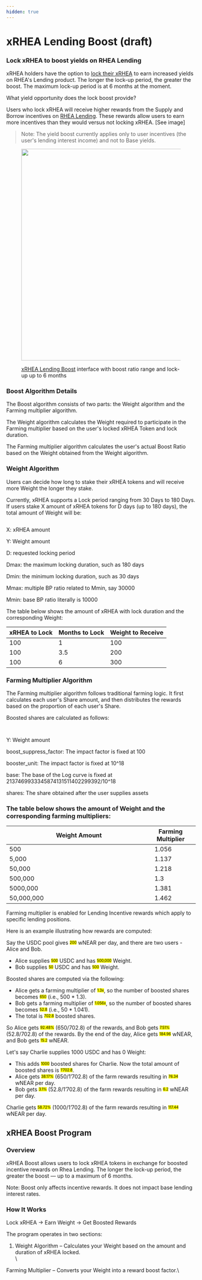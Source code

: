 ```yaml
---
hidden: true
---
```


# xRHEA Lending Boost (draft)

### Lock xRHEA to boost yields on RHEA Lending &#x20;

xRHEA holders have the option to [lock their xRHEA](https://app.rhea.finance/stake?type=stake_lending) to earn increased yields on RHEA's Lending product. The longer the lock-up period, the greater the boost. The maximum lock-up period is at 6 months at the moment.

What yield opportunity does the lock boost provide?

Users who lock xRHEA will receive higher rewards from the Supply and Borrow incentives on [RHEA Lending](https://app.gitbook.com/o/LTjXeL6OzZfyZqbPGdFV/s/gfI2jFBRGflC1pkMyVoh/). These rewards allow users to earn more incentives than they would versus not locking xRHEA.  \[See image]&#x20;

> Note: The yield boost currently applies only to user incentives (the user's lending interest income) and not to Base yields.

<figure><img src="../../.gitbook/assets/Screenshot 2025-08-05 at 9.08.41 PM.png" alt="" width="563"><figcaption><p> <a href="https://t.co/Bk0wJfmeZ8">xRHEA Lending Boost</a> interface with boost ratio range and lock-up up to 6 months</p></figcaption></figure>

### Boost Algorithm Details

The Boost algorithm consists of two parts: the Weight algorithm and the Farming multiplier algorithm.

The Weight algorithm calculates the Weight required to participate in the Farming multiplier based on the user's locked xRHEA Token and lock duration.

The Farming multiplier algorithm calculates the user's actual Boost Ratio based on the Weight obtained from the Weight algorithm.

### Weight Algorithm

Users can decide how long to stake their xRHEA tokens and will receive more Weight the longer they stake.&#x20;

Currently, xRHEA supports a Lock period ranging from 30 Days to 180 Days. If users stake X amount of xRHEA tokens for D days (up to 180 days), the total amount of Weight will be:

<figure><img src="https://lh7-rt.googleusercontent.com/docsz/AD_4nXceqSwH6u-FQUNceiWn4rFZx_RIM6S8odgR4RyPT1uKZARo9d6GLlW51S9U7rnSjYmFaVX3XE72xErD2lgHl1rKAVkuFNE-rO2Ibw1DzJn42sXtuMx6O9a1HU5FdLrUJsdIJBzcTA?key=eHiEe45NobqJ6LiYnRuSDg" alt=""><figcaption></figcaption></figure>

X: xRHEA amount

Y: Weight amount

D: requested locking period

Dmax: the maximum locking duration, such as 180 days

Dmin: the minimum locking duration, such as 30 days

Mmax:  multiple BP ratio related to Mmin, say 30000

Mmin: base BP ratio literally is 10000



The table below shows the amount of xRHEA with lock duration and the corresponding Weight:

| xRHEA to Lock | Months to Lock | Weight to Receive |
| ------------- | -------------- | ----------------- |
| 100           | 1              | 100               |
| 100           | 3.5            | 200               |
| 100           | 6              | 300               |

### Farming Multiplier Algorithm

The Farming multiplier algorithm follows traditional farming logic. It first calculates each user's Share amount, and then distributes the rewards based on the proportion of each user's Share.

Boosted shares are calculated as follows:

<figure><img src="https://lh7-rt.googleusercontent.com/docsz/AD_4nXd2ScQFY1W1y6mL9Z3P0-9gOOgS_Kn7gmJWsfcWvUjve7tfziZL1N2BFxy7AwZIlbjojB9NYt3H3kIM1OHUu0HksitkRBHJPQnzDmPqq1yKVu9uPGreTiNKrMe6t7QJxbEi_rp-?key=eHiEe45NobqJ6LiYnRuSDg" alt=""><figcaption></figcaption></figure>

<figure><img src="https://lh7-rt.googleusercontent.com/docsz/AD_4nXcp_JdANf2DPOX7Wp8Wrp5V6RPlcYeRb_QTAZU41-WH3jylb-lRGlddjd7h74T2EIvDas7XI9KGTqJly0aruI3E4UYHLL3gcAX600BjU9MF4l2B_4kRBTAjDckezLjuUQt1UL07?key=eHiEe45NobqJ6LiYnRuSDg" alt=""><figcaption></figcaption></figure>

Y: Weight amount

boost\_suppress\_factor: The impact factor is fixed at 100

booster\_unit: The impact factor is fixed at 10^18

base: The base of the Log curve is fixed at 2137469933345874131511402299392/10^18

shares: The share obtained after the user supplies assets



### The table below shows the amount of Weight and the corresponding farming multipliers:

<table><thead><tr><th width="370.349853515625">Weight Amount</th><th>Farming Multiplier</th><th data-hidden></th></tr></thead><tbody><tr><td>500</td><td>1.056</td><td></td></tr><tr><td>5,000</td><td>1.137</td><td></td></tr><tr><td>50,000</td><td>1.218</td><td></td></tr><tr><td>500,000</td><td>1.3</td><td></td></tr><tr><td>5000,000</td><td>1.381</td><td></td></tr><tr><td>50,000,000</td><td>1.462</td><td></td></tr></tbody></table>



Farming multiplier is enabled for Lending Incentive rewards which apply to specific lending positions.

Here is an example illustrating how rewards are computed:

Say the USDC pool gives <sup><sub><mark style="color:$info;">200<mark style="color:$info;"><sub></sup> wNEAR per day, and there are two users - Alice and Bob.

* Alice supplies <sup><sub><mark style="background-color:$info;">500<mark style="background-color:$info;"><sub></sup> USDC and has <sup><sub><mark style="color:$info;">500,000<mark style="color:$info;"><sub></sup> Weight.
* Bob supplies <sup><sub><mark style="color:$info;">50<mark style="color:$info;"><sub></sup> USDC and has <sup><sub><mark style="color:$info;">500<mark style="color:$info;"><sub></sup> Weight.

Boosted shares are computed via the following:

* Alice gets a farming multiplier of <sup><sub><mark style="color:$info;">1.3x<mark style="color:$info;"><sub></sup>, so the number of boosted shares becomes <sup><sub><mark style="color:$info;">650<mark style="color:$info;"><sub></sup> (i.e., 500 \* 1.3).
* Bob gets a farming multiplier of <sup><sub><mark style="color:$info;">1.056x<mark style="color:$info;"><sub></sup>, so the number of boosted shares becomes <sup><sub><mark style="color:$info;">52.8<mark style="color:$info;"><sub></sup> (i.e., 50 \* 1.041).
* The total is <sup><sub><mark style="color:$info;">702.8<mark style="color:$info;"><sub></sup> boosted shares.

So Alice gets <sup><sub><mark style="color:$info;">92.48%<mark style="color:$info;"><sub></sup> (650/702.8) of the rewards, and Bob gets <sup><sub><mark style="color:$info;">7.51%<mark style="color:$info;"><sub></sup> (52.8/702.8) of the rewards. By the end of the day, Alice gets <sup><sub><mark style="color:$info;">184.96<mark style="color:$info;"><sub></sup> wNEAR, and Bob gets <sup><sub><mark style="color:$info;">15.2<mark style="color:$info;"><sub></sup> wNEAR.

Let's say Charlie supplies 1000 USDC and has 0 Weight:

* This adds <sup><sub><mark style="color:$info;">1000<mark style="color:$info;"><sub></sup> boosted shares for Charlie. Now the total amount of boosted shares is <sup><sub><mark style="color:$info;">1’702.8<mark style="color:$info;"><sub></sup>.
* Alice gets <sup><sub><mark style="color:$info;">38.17%<mark style="color:$info;"><sub></sup> (650/1’702.8) of the farm rewards resulting in <sup><sub><mark style="color:$info;">76.34<mark style="color:$info;"><sub></sup> wNEAR per day.
* Bob gets <sup><sub><mark style="color:$info;">3.1%<mark style="color:$info;"><sub></sup> (52.8/1’702.8) of the farm rewards resulting in <sup><sub><mark style="color:$info;">6.2<mark style="color:$info;"><sub></sup> wNEAR per day.

Charlie gets <sup><sub><mark style="color:$info;">58.72%<mark style="color:$info;"><sub></sup> (1000/1’702.8) of the farm rewards resulting in <sup><sub><mark style="color:$info;">117.44<mark style="color:$info;"><sub></sup> wNEAR per day.





## xRHEA Boost Program&#x20;

### Overview

xRHEA Boost allows users to lock xRHEA tokens in exchange for boosted incentive rewards on Rhea Lending. The longer the lock-up period, the greater the boost — up to a maximum of 6 months.

Note: Boost only affects incentive rewards. It does not impact base lending interest rates.



### How It Works

Lock xRHEA → Earn Weight → Get Boosted Rewards

The program operates in two sections:

1. Weight Algorithm – Calculates your Weight based on the amount and duration of xRHEA locked.\
   \


Farming Multiplier – Converts your Weight into a reward boost factor.\


